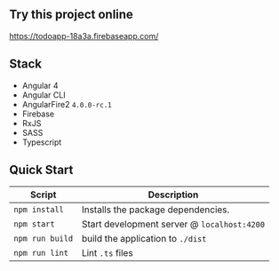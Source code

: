 
Try this project online
-----------------------
https://todoapp-18a3a.firebaseapp.com/

Stack
-----

- Angular 4
- Angular CLI
- AngularFire2 `4.0.0-rc.1`
- Firebase
- RxJS
- SASS
- Typescript

Quick Start
-----------

|Script|Description|
|---|---|
|`npm install`|Installs the package dependencies.|
|`npm start`|Start development server @ `localhost:4200`|
|`npm run build`|build the application to `./dist`|
|`npm run lint`|Lint `.ts` files|
